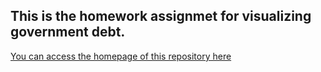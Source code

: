 ## This is the homework assignmet for visualizing government debt.


[You can access the homepage of this repository here](README.md)
